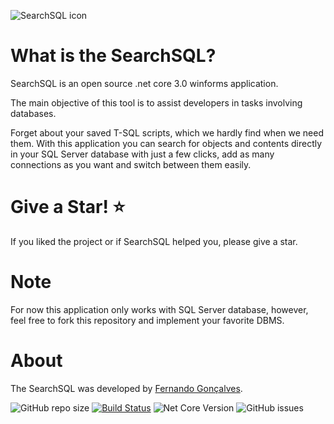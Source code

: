 ![SearchSQL icon](https://github.com/fernando-goncalves92/SearchSQL/blob/master/SearchSQL/images/icons/searchSQL.ico) 

What is the SearchSQL?
=====================
SearchSQL is an open source .net core 3.0 winforms application.

The main objective of this tool is to assist developers in tasks involving databases. 

Forget about your saved T-SQL scripts, which we hardly find when we need them. With this application you can search for objects and contents directly in your SQL Server database with just a few clicks, add as many connections as you want and switch between them easily.

Give a Star! ⭐
=====================
If you liked the project or if SearchSQL helped you, please give a star.

Note
=====================
For now this application only works with SQL Server database, however, feel free to fork this repository and implement your favorite DBMS.

About
=====================
The SearchSQL  was developed by [Fernando Gonçalves](https://www.linkedin.com/in/fernando-henrique-931823a6/).

![GitHub repo size](https://img.shields.io/github/repo-size/fernando-goncalves92/SearchSQL) 
[![Build Status](https://img.shields.io/appveyor/ci/thiagoloureiro/netcore-jwt-integrator-extension/master.svg)](https://ci.appveyor.com/project/thiagoloureiro/netcore-jwt-integrator-extension)
![Net Core Version](https://img.shields.io/badge/.net%20core-3.0-blueviolet)
![GitHub issues](https://img.shields.io/github/issues/fernando-goncalves92/SearchSQL)
